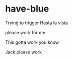 # have-blue
Trying to trigger
Hasta la vista

please work for me

This gotta work you know

Jack please work
